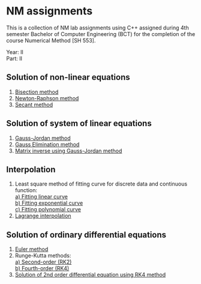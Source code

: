 # NM assignments

This is a collection of NM lab assignments using C++ assigned during 4th semester Bachelor of Computer Engineering (BCT)
for the completion of the course Numerical Method [SH 553].

Year: II<br>
Part: II

## Solution of non-linear equations

<ol>
  <li>
    <a href="./soln-of-nonlinear-eqns/bisection_method.cpp">Bisection method</a>
  </li>
  
  <li>
    <a href="./soln-of-nonlinear-eqns/newton_raphson.cpp">Newton-Raphson method</a>
  </li>

  <li>
    <a href="./soln-of-nonlinear-eqns/secant_method.cpp">Secant method</a>
  </li>
</ol>

## Solution of system of linear equations

<ol>
  <li>
    <a href="./soln-of-system-of-linear-eqns/gauss_jordan.cpp">Gauss-Jordan method</a>
  </li>
  
  <li>
    <a href="./soln-of-system-of-linear-eqns/gauss_elimination.cpp">Gauss Elimination method</a>
  </li>
    
  <li>
    <a href="./soln-of-system-of-linear-eqns/mat_inverse.cpp">Matrix inverse using Gauss-Jordan method</a>
  </li>
</ol>

## Interpolation

<ol>
  <li>
      Least square method of fitting curve for discrete data and continuous function:<br>
      <a href="./interpolation/curve_fitting_linear.cpp">a) Fitting linear curve</a><br>
      <a href="./interpolation/curve_fitting_exponential.cpp">b) Fitting exponential curve</a><br>
      <a href="./interpolation/curve_fitting_polynomial.cpp">c) Fitting polynomial curve</a>
  </li>
    
  <li>
    <a href="./interpolation/lagrange_interpolation.cpp">Lagrange interpolation</a>
  </li>
</ol>

## Solution of ordinary differential equations

<ol>
  <li>
    <a href="./soln-of-ordinary-diff-eqns/euler.cpp">Euler method</a>
  </li>
  
  <li>
    Runge-Kutta methods:<br>
    <a href="./soln-of-ordinary-diff-eqns/rk2.cpp">a) Second-order (RK2)</a><br>
    <a href="./soln-of-ordinary-diff-eqns/rk4.cpp">b) Fourth-order (RK4)</a>
  </li>
  
  <li>
    <a href="./soln-of-ordinary-diff-eqns/rk4_2nd_order.cpp">Solution of 2nd order differential equation using RK4 method</a>
  </li>
</ol>
